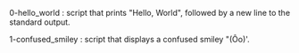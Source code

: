 0-hello_world : script that prints "Hello, World", followed by a new line to the standard output.

1-confused_smiley : script that displays a confused smiley "(Ôo)'.
